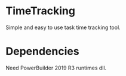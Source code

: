 # TimeTracking
Simple and easy to use task time tracking tool.

# Dependencies
Need PowerBuilder 2019 R3 runtimes dll.
